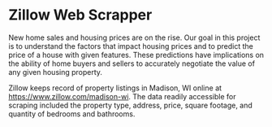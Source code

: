 # Zillow Web Scrapper
New home sales and housing prices are on the rise. Our goal in this project is to understand the factors that impact housing prices and to predict the price of a house with given features. These predictions have implications on the ability of home buyers and sellers to accurately negotiate the value of any given housing property.

Zillow keeps record of property listings in Madison, WI online at https://www.zillow.com/madison-wi. The data readily accessible for scraping included the property
type, address, price, square footage, and quantity of bedrooms and bathrooms.

